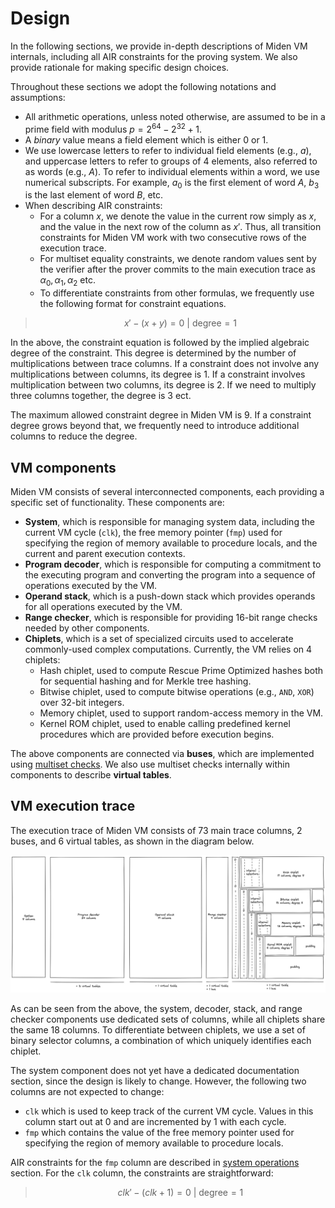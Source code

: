 # Design
In the following sections, we provide in-depth descriptions of Miden VM internals, including all AIR constraints for the proving system. We also provide rationale for making specific design choices.

Throughout these sections we adopt the following notations and assumptions:
* All arithmetic operations, unless noted otherwise, are assumed to be in a prime field with modulus $p = 2^{64} - 2^{32} + 1$.
* A _binary_ value means a field element which is either $0$ or $1$.
* We use lowercase letters to refer to individual field elements (e.g., $a$), and uppercase letters to refer to groups of $4$ elements, also referred to as words (e.g., $A$). To refer to individual elements within a word, we use numerical subscripts. For example, $a_0$ is the first element of word $A$, $b_3$ is the last element of word $B$, etc.
* When describing AIR constraints:
  - For a column $x$, we denote the value in the current row simply as $x$, and the value in the next row of the column as $x'$. Thus, all transition constraints for Miden VM work with two consecutive rows of the execution trace.
  - For multiset equality constraints, we denote random values sent by the verifier after the prover commits to the main execution trace as $\alpha_0, \alpha_1, \alpha_2$ etc.
  - To differentiate constraints from other formulas, we frequently use the following format for constraint equations.

>$$
x' - (x + y) = 0 \text{ | degree} = 1
$$

In the above, the constraint equation is followed by the implied algebraic degree of the constraint. This degree is determined by the number of multiplications between trace columns. If a constraint does not involve any multiplications between columns, its degree is $1$. If a constraint involves multiplication between two columns, its degree is $2$. If we need to multiply three columns together, the degree is $3$ ect.

The maximum allowed constraint degree in Miden VM is $9$. If a constraint degree grows beyond that, we frequently need to introduce additional columns to reduce the degree.

## VM components
Miden VM consists of several interconnected components, each providing a specific set of functionality. These components are:

* **System**, which is responsible for managing system data, including the current VM cycle (`clk`), the free memory pointer (`fmp`) used for specifying the region of memory available to procedure locals, and the current and parent execution contexts.
* **Program decoder**, which is responsible for computing a commitment to the executing program and converting the program into a sequence of operations executed by the VM.
* **Operand stack**, which is a push-down stack which provides operands for all operations executed by the VM.
* **Range checker**, which is responsible for providing 16-bit range checks needed by other components.
* **Chiplets**, which is a set of specialized circuits used to accelerate commonly-used complex computations. Currently, the VM relies on 4 chiplets:
  - Hash chiplet, used to compute Rescue Prime Optimized hashes both for sequential hashing and for Merkle tree hashing.
  - Bitwise chiplet, used to compute bitwise operations (e.g., `AND`, `XOR`) over 32-bit integers.
  - Memory chiplet, used to support random-access memory in the VM.
  - Kernel ROM chiplet, used to enable calling predefined kernel procedures which are provided before execution begins.

The above components are connected via **buses**, which are implemented using [multiset checks](./multiset.md). We also use multiset checks internally within components to describe **virtual tables**.

## VM execution trace
The execution trace of Miden VM consists of $73$ main trace columns, $2$ buses, and $6$ virtual tables, as shown in the diagram below.

![vm_trace.png](../assets/design/vm_trace.png)

As can be seen from the above, the system, decoder, stack, and range checker components use dedicated sets of columns, while all chiplets share the same $18$ columns. To differentiate between chiplets, we use a set of binary selector columns, a combination of which uniquely identifies each chiplet.

The system component does not yet have a dedicated documentation section, since the design is likely to change. However, the following two columns are not expected to change:

* `clk` which is used to keep track of the current VM cycle. Values in this column start out at $0$ and are incremented by $1$ with each cycle.
* `fmp` which contains the value of the free memory pointer used for specifying the region of memory available to procedure locals.

AIR constraints for the `fmp` column are described in [system operations](./stack/system_ops.md) section. For the `clk` column, the constraints are straightforward:

>$$
clk' - (clk + 1) = 0 \text{ | degree} = 1
$$